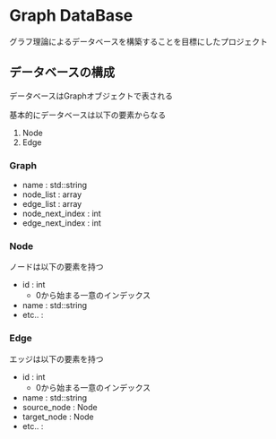 # Graph DataBase

グラフ理論によるデータベースを構築することを目標にしたプロジェクト

## データベースの構成

データベースはGraphオブジェクトで表される

基本的にデータベースは以下の要素からなる
1. Node
2. Edge

### Graph

- name      : std::string
- node_list : array<Node>
- edge_list : array<Edge>
- node_next_index   : int
- edge_next_index   : int

### Node

ノードは以下の要素を持つ
- id    : int
    - 0から始まる一意のインデックス
- name  : std::string
- etc.. : <anytype>

### Edge

エッジは以下の要素を持つ
- id            : int
    - 0から始まる一意のインデックス
- name          : std::string
- source_node   : Node
- target_node   : Node
- etc..         : <anytype>
